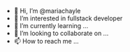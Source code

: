 - 👋 Hi, I’m @mariachayle
- 👀 I’m interested in fullstack developer 
- 🌱 I’m currently learning ...
- 💞️ I’m looking to collaborate on ...
- 📫 How to reach me ...

<!---
mariachayle/mariachayle is a ✨ special ✨ repository because its `README.md` (this file) appears on your GitHub profile.
You can click the Preview link to take a look at your changes.
--->
